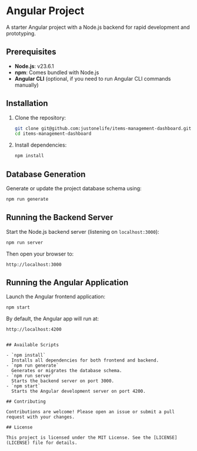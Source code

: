 # Angular Project

A starter Angular project with a Node.js backend for rapid development and prototyping.

## Prerequisites

- **Node.js**: v23.6.1
- **npm**: Comes bundled with Node.js
- **Angular CLI** (optional, if you need to run Angular CLI commands manually)

## Installation

1. Clone the repository:

   ```bash
   git clone git@github.com:justonelife/items-management-dashboard.git
   cd items-management-dashboard
   ```

2. Install dependencies:

   ```bash
   npm install
   ```

## Database Generation

Generate or update the project database schema using:

```bash
npm run generate
```

## Running the Backend Server

Start the Node.js backend server (listening on `localhost:3000`):

```bash
npm run server
```

Then open your browser to:

```
http://localhost:3000
```

## Running the Angular Application

Launch the Angular frontend application:

```bash
npm start
```

By default, the Angular app will run at:

```
http://localhost:4200
```

```

## Available Scripts

- `npm install`
  Installs all dependencies for both frontend and backend.
- `npm run generate`
  Generates or migrates the database schema.
- `npm run server`
  Starts the backend server on port 3000.
- `npm start`
  Starts the Angular development server on port 4200.

## Contributing

Contributions are welcome! Please open an issue or submit a pull request with your changes.

## License

This project is licensed under the MIT License. See the [LICENSE](LICENSE) file for details.
```
